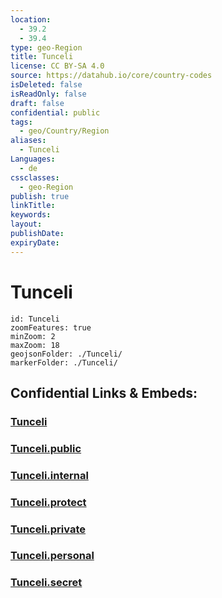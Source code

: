 ```yaml
---
location:
  - 39.2
  - 39.4
type: geo-Region
title: Tunceli
license: CC BY-SA 4.0
source: https://datahub.io/core/country-codes
isDeleted: false
isReadOnly: false
draft: false
confidential: public
tags:
  - geo/Country/Region
aliases:
  - Tunceli
Languages:
  - de
cssclasses:
  - geo-Region
publish: true
linkTitle:
keywords:
layout:
publishDate:
expiryDate:
---
```


# Tunceli

```leaflet
id: Tunceli
zoomFeatures: true 
minZoom: 2 
maxZoom: 18
geojsonFolder: ./Tunceli/
markerFolder: ./Tunceli/
```


## Confidential Links & Embeds: 

### [Tunceli](/_Standards/Earth/Continent/Europe/Europe~East/Turkey/Provinces~Turkey/Tunceli.md) 

### [Tunceli.public](/_public/Earth/Continent/Europe/Europe~East/Turkey/Provinces~Turkey/Tunceli.public.md) 

### [Tunceli.internal](/_internal/Earth/Continent/Europe/Europe~East/Turkey/Provinces~Turkey/Tunceli.internal.md) 

### [Tunceli.protect](/_protect/Earth/Continent/Europe/Europe~East/Turkey/Provinces~Turkey/Tunceli.protect.md) 

### [Tunceli.private](/_private/Earth/Continent/Europe/Europe~East/Turkey/Provinces~Turkey/Tunceli.private.md) 

### [Tunceli.personal](/_personal/Earth/Continent/Europe/Europe~East/Turkey/Provinces~Turkey/Tunceli.personal.md) 

### [Tunceli.secret](/_secret/Earth/Continent/Europe/Europe~East/Turkey/Provinces~Turkey/Tunceli.secret.md)

